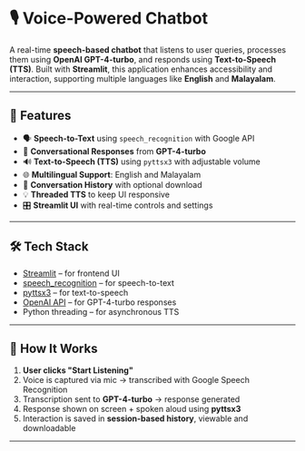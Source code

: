 # 🎙️ Voice-Powered Chatbot

A real-time **speech-based chatbot** that listens to user queries, processes them using **OpenAI GPT-4-turbo**, and responds using **Text-to-Speech (TTS)**. Built with **Streamlit**, this application enhances accessibility and interaction, supporting multiple languages like **English** and **Malayalam**.

---

## 🧠 Features

- 🗣️ **Speech-to-Text** using `speech_recognition` with Google API
- 🧾 **Conversational Responses** from **GPT-4-turbo**
- 🔊 **Text-to-Speech (TTS)** using `pyttsx3` with adjustable volume
- 🌐 **Multilingual Support**: English and Malayalam
- 💬 **Conversation History** with optional download
- 💡 **Threaded TTS** to keep UI responsive
- 🎛️ **Streamlit UI** with real-time controls and settings

---

## 🛠️ Tech Stack

- [Streamlit](https://streamlit.io/) – for frontend UI
- [speech_recognition](https://pypi.org/project/SpeechRecognition/) – for speech-to-text
- [pyttsx3](https://pypi.org/project/pyttsx3/) – for text-to-speech
- [OpenAI API](https://platform.openai.com/) – for GPT-4-turbo responses
- Python threading – for asynchronous TTS

---

## 🚀 How It Works

1. **User clicks "Start Listening"**
2. Voice is captured via mic → transcribed with Google Speech Recognition
3. Transcription sent to **GPT-4-turbo** → response generated
4. Response shown on screen + spoken aloud using **pyttsx3**
5. Interaction is saved in **session-based history**, viewable and downloadable

---

